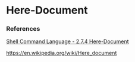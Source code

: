 # Here-Document



### References

[Shell Command Language - 2.7.4 Here-Document](https://pubs.opengroup.org/onlinepubs/9699919799/utilities/V3_chap02.html#tag_18_07_04)

https://en.wikipedia.org/wiki/Here_document


